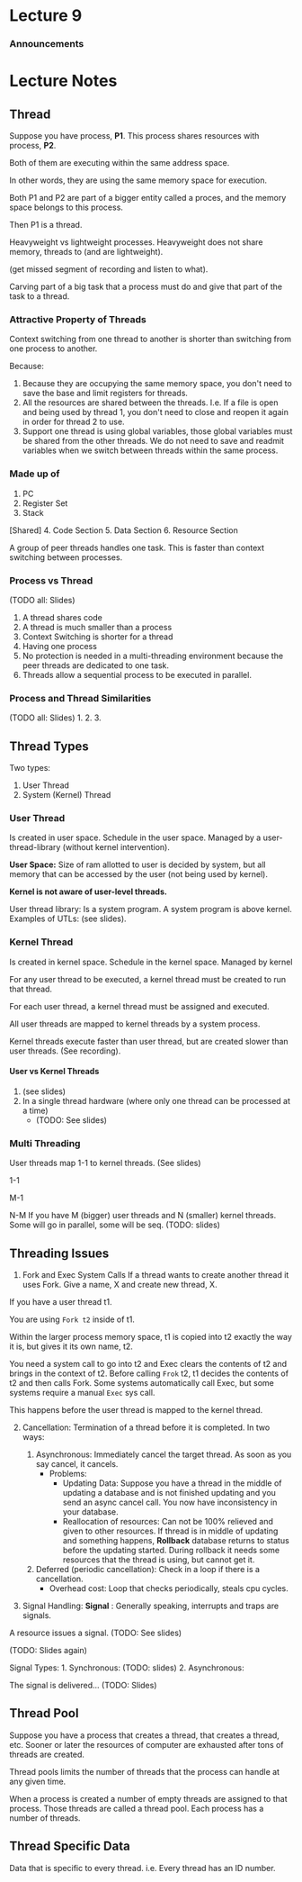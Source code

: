 # Lecture 9
### Announcements

# Lecture Notes
## Thread
Suppose you have process, **P1**. This process shares resources with process, **P2**. 

Both of them are executing within the same address space. 

In other words, they are using the same memory space for execution. 

Both P1 and P2 are part of a bigger entity called a proces, and the memory space belongs to this process.

Then P1 is a thread. 

Heavyweight vs lightweight processes. Heavyweight does not share memory, threads to (and are lightweight).

(get missed segment of recording and listen to what).

Carving part of a big task that a process must do and give that part of the task to a thread. 

### Attractive Property of Threads
Context switching from one thread to another is shorter than switching from one process to another. 

Because:
1. Because they are occupying the same memory space, you don't need to save the base and limit registers for threads. 
2. All the resources are shared between the threads. I.e. If a file is open and being used by thread 1, you don't need to close and reopen it again in order for thread 2 to use.
3. Support one thread is using global variables, those global variables must be shared from the other threads. We do not need to save and readmit variables when we switch between threads within the same process.

### Made up of
1. PC
2. Register Set
3. Stack 

[Shared]
4. Code Section
5. Data Section
6. Resource Section

A group of peer threads handles one task. This is faster than context switching between processes. 

### Process vs Thread
(TODO all: Slides)
1. A thread shares code 
2. A thread is much smaller than a process
3. Context Switching is shorter for a thread
4. Having one process 
5. No protection is needed in a multi-threading environment because the peer threads are dedicated to one task. 
6. Threads allow a sequential process to be executed in parallel. 

### Process and Thread Similarities
(TODO all: Slides)
1.
2.
3.

## Thread Types
Two types:
1. User Thread
2. System (Kernel) Thread

### User Thread
Is created in user space. 
Schedule in the user space.
Managed by a user-thread-library (without kernel intervention).

**User Space:** Size of ram allotted to user is decided by system, but all memory that can be accessed by the user (not being used by kernel).

**Kernel is not aware of user-level threads.**

User thread library: Is a system program.
A system program is above kernel. 
Examples of UTLs: (see slides).

### Kernel Thread
Is created in kernel space. 
Schedule in the kernel space.
Managed by kernel

For any user thread to be executed, a kernel thread must be created to run that thread. 

For each user thread, a kernel thread must be assigned and executed. 

All user threads are mapped to kernel threads by a system process. 

Kernel threads execute faster than user thread, but are created slower than user threads. (See recording). 

#### User vs Kernel Threads
1. (see slides)
2. In a single thread hardware (where only one thread can be processed at a time)
    - (TODO: See slides)
    
### Multi Threading
User threads map 1-1 to kernel threads. 
(See slides)

1-1

M-1

N-M
If you have M (bigger) user threads and N (smaller) kernel threads.
Some will go in parallel, some will be seq. (TODO: slides)


## Threading Issues
1. Fork and Exec System Calls
If a thread wants to create another thread it uses Fork. Give a name, X and create new thread, X. 

If you have a user thread t1. 

You are using `Fork t2` inside of t1. 

Within the larger process memory space, t1 is copied into t2 exactly the way it is, but gives it its own name, t2. 

You need a system call to go into t2 and Exec clears the contents of t2 and brings in the context of t2. Before calling `Frok` t2, t1 decides the contents of t2 and then calls Fork. Some systems automatically call Exec, but some systems require a manual `Exec` sys call.

This happens before the user thread is mapped to the kernel thread. 

2. Cancellation: Termination of a thread before it is completed. 
In two ways:
    1. Asynchronous: Immediately cancel the target thread. As soon as you say cancel, it cancels.
        - Problems:
            - Updating Data: Suppose you have a thread in the middle of updating a database and is not finished updating and you send an async cancel call. You now have inconsistency in your database.
            - Reallocation of resources: Can not be 100% relieved and given to other resources. If thread is in middle of updating and something happens, **Rollback** database returns to status before the updating started. During rollback it needs some resources that the thread is using, but cannot get it. 
    2. Deferred (periodic cancellation): Check in a loop if there is a cancellation. 
        - Overhead cost: Loop that checks periodically, steals cpu cycles. 

3. Signal Handling:
**Signal** : Generally speaking, interrupts and traps are signals. 

A resource issues a signal. (TODO: See slides)

(TODO: Slides again)

Signal Types:
    1. Synchronous:  (TODO: slides)
    2. Asynchronous:
    
The signal is delivered... (TODO: Slides)


## Thread Pool
Suppose you have a process that creates a thread, that creates a thread, etc. 
Sooner or later the resources of computer are exhausted after tons of threads are created. 

Thread pools limits the number of threads that the process can handle at any given time. 

When a process is created a number of empty threads are assigned to that process. 
Those threads are called a thread pool. Each process has a number of threads. 

## Thread Specific Data
Data that is specific to every thread.
i.e. Every thread has an ID number. 

